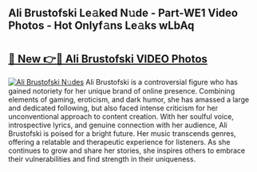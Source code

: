 ## Ali Brustofski Le𝚊ked N𝚞de - Part-WE1 Video Photos - Hot Onlyf𝚊ns Le𝚊ks wLbAq

# <h2><a href="http://ac1654.deff.icu/?id=Ali+Brustofski">🔗 New 👉🔴 Ali Brustofski VIDEO Photos</a></h2>

[![Ali Brustofski N𝚞des](https://i.imgur.com/rIISA9y.gif)](http://ac1654.deff.icu/?id=Ali+Brustofski)
Ali Brustofski is a controversial figure who has gained notoriety for her unique brand of online presence. Combining elements of gaming, eroticism, and dark humor, she has amassed a large and dedicated following, but also faced intense criticism for her unconventional approach to content creation. With her soulful voice, introspective lyrics, and genuine connection with her audience, Ali Brustofski is poised for a bright future. Her music transcends genres, offering a relatable and therapeutic experience for listeners. As she continues to grow and share her stories, she inspires others to embrace their vulnerabilities and find strength in their uniqueness.
